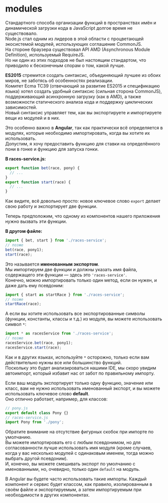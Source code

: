 # modules

Стандартного способа организации функций в пространствах имён и динамической загрузки кода в JavaScript долгое время не существовало.  
Node.js стал одним из лидеров в этой области с процветающей экосистемой модулей, использующих соглашение CommonJS.  
На стороне браузера существовал API AMD (Asynchronous Module Definition), используемый RequireJS.  
Но ни один из этих подходов не был настоящим стандартом, что приводило к бесконечным спорам о том, какой лучше.

**ES2015** стремится создать синтаксис, объединяющий лучшее из обоих миров, не заботясь об особенностях реализации.  
Комитет Ecma TC39 (отвечающий за развитие ES2015 и спецификацию языка) хотел создать удобный синтаксис (сильная сторона CommonJS),  
поддерживающий асинхронную загрузку (как в AMD), а также возможности статического анализа кода и поддержку циклических зависимостей.  
Новый синтаксис управляет тем, как вы экспортируете и импортируете вещи из модулей и в них.

Это особенно важно в **Angular**, так как практически всё определяется в модулях, которые необходимо импортировать, когда вы хотите их использовать.  
Допустим, я хочу предоставить функцию для ставки на определённого пони в гонке и функцию для запуска гонки.

**В races-service.js:**

```javascript
export function bet(race, pony) {
  // ...
}
export function start(race) {
  // ...
}
```

Как видите, всё довольно просто: новое ключевое слово `export` делает свою работу и экспортирует две функции.

Теперь предположим, что одному из компонентов нашего приложения нужно вызвать эти функции.

**В другом файле:**

```javascript
import { bet, start } from './races-service';
// позже
bet(race, pony1);
start(race);
```

Это называется **именованным экспортом**.  
Мы импортируем две функции и должны указать имя файла, содержащего эти функции — здесь это `'races-service'`.  
Конечно, можно импортировать только один метод, если он нужен, и даже дать ему псевдоним:

```javascript
import { start as startRace } from './races-service';
// позже
startRace(race);
```

А если вы хотите использовать все экспортированные символы (функции, константы, классы и т.д.) из модуля, вы можете использовать символ `*`:

```javascript
import * as racesService from './races-service';
// позже
racesService.bet(race, pony1);
racesService.start(race);
```

Как и в других языках, используйте `*` осторожно, только если вам действительно нужны все или большинство функций.  
Поскольку это будет анализироваться нашими IDE, мы скоро увидим автоимпорт, который избавит нас от забот по правильному импорту.

Если ваш модуль экспортирует только одну функцию, значение или класс, вам не нужно использовать именованный экспорт, и вы можете использовать ключевое слово **default**.  
Оно отлично работает, например, для классов:

```javascript
// pony.js
export default class Pony {}
// races-service.js
import Pony from './pony';
```

Обратите внимание на отсутствие фигурных скобок при импорте по умолчанию.  
Вы можете импортировать его с любым псевдонимом, но для согласованности лучше использовать имя модуля (кроме случаев, когда у вас несколько модулей с одинаковым именем, тогда можно выбрать другой псевдоним).  
И, конечно, вы можете смешивать экспорт по умолчанию с именованными, но, очевидно, только один `default` на модуль.

В Angular вы будете часто использовать такие импорты. Каждый компонент и сервис будет классом, как правило, изолированным в своём файле и экспортируемым, а затем импортируемым при необходимости в других компонентах.
